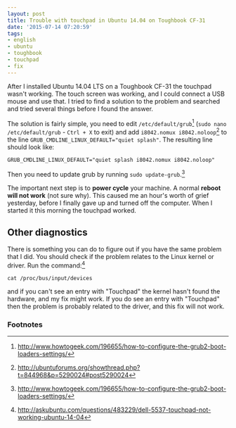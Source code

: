 ```yaml
---
layout: post
title: Trouble with touchpad in Ubuntu 14.04 on Toughbook CF-31
date: '2015-07-14 07:20:59'
tags:
- english
- ubuntu
- toughbook
- touchpad
- fix
---
```


After I installed Ubuntu 14.04 LTS on a Toughbook CF-31 the touchpad wasn't working. The touch screen was working, and I could connect a USB mouse and use that. I tried to find a solution to the problem and searched and tried several things before I found the answer.

The solution is fairly simple, you need to edit `/etc/default/grub`[^1] (`sudo nano /etc/default/grub` - `Ctrl + X` to exit) and add `i8042.nomux i8042.noloop`[^2] to the line `GRUB_CMDLINE_LINUX_DEFAULT="quiet splash"`. The resulting line should look like:

```
GRUB_CMDLINE_LINUX_DEFAULT="quiet splash i8042.nomux i8042.noloop"
```

Then you need to update grub by running `sudo update-grub`.[^1]

The important next step is to **power cycle** your machine. A normal **reboot will not work** (not sure why). This caused me an hour's worth of grief yesterday, before I finally gave up and turned off the computer. When I started it this morning the touchpad worked.

## Other diagnostics

There is something you can do to figure out if you have the same problem that I did. You should check if the problem relates to the Linux kernel or driver. Run the command:[^3]

```
cat /proc/bus/input/devices
```

and if you can't see an entry with "Touchpad" the kernel hasn't found the hardware, and my fix might work. If you do see an entry with "Touchpad" then the problem is probably related to the driver, and this fix will not work.

### Footnotes
[^1]: http://www.howtogeek.com/196655/how-to-configure-the-grub2-boot-loaders-settings/
[^2]: http://ubuntuforums.org/showthread.php?t=844968&p=5290024#post5290024
[^3]: http://askubuntu.com/questions/483229/dell-5537-touchpad-not-working-ubuntu-14-04
